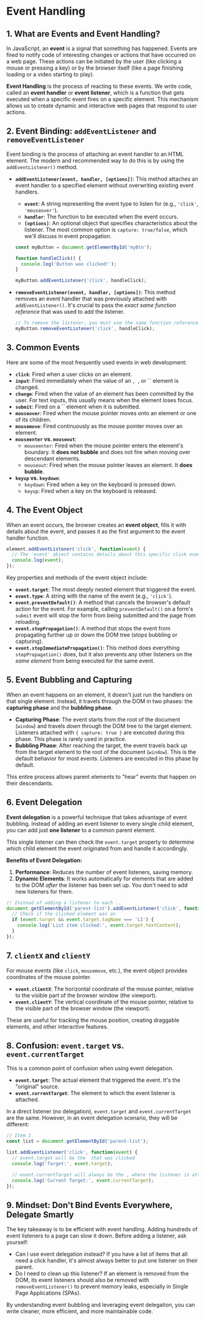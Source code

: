 # Event Handling

## 1. What are Events and Event Handling?

In JavaScript, an **event** is a signal that something has happened. Events are fired to notify code of interesting changes or actions that have occurred on a web page. These actions can be initiated by the user (like clicking a mouse or pressing a key) or by the browser itself (like a page finishing loading or a video starting to play).

**Event Handling** is the process of reacting to these events. We write code, called an **event handler** or **event listener**, which is a function that gets executed when a specific event fires on a specific element. This mechanism allows us to create dynamic and interactive web pages that respond to user actions.

## 2. Event Binding: `addEventListener` and `removeEventListener`

Event binding is the process of attaching an event handler to an HTML element. The modern and recommended way to do this is by using the `addEventListener()` method.

*   **`addEventListener(event, handler, [options])`**: This method attaches an event handler to a specified element without overwriting existing event handlers.
    *   **`event`**: A string representing the event type to listen for (e.g., `'click'`, `'mouseover'`).
    *   **`handler`**: The function to be executed when the event occurs.
    *   **`[options]`**: An optional object that specifies characteristics about the listener. The most common option is `capture: true/false`, which we'll discuss in event propagation.

    ```javascript
    const myButton = document.getElementById('myBtn');

    function handleClick() {
      console.log('Button was clicked!');
    }

    myButton.addEventListener('click', handleClick);
    ```

*   **`removeEventListener(event, handler, [options])`**: This method removes an event handler that was previously attached with `addEventListener()`. It's crucial to pass the *exact same function reference* that was used to add the listener.

    ```javascript
    // To remove the listener, you must use the same function reference
    myButton.removeEventListener('click', handleClick);
    ```

## 3. Common Events

Here are some of the most frequently used events in web development:

*   **`click`**: Fired when a user clicks on an element.
*   **`input`**: Fired immediately when the value of an ``, ``, or `` element is changed.
*   **`change`**: Fired when the value of an element has been committed by the user. For text inputs, this usually means when the element loses focus.
*   **`submit`**: Fired on a `` element when it is submitted.
*   **`mouseover`**: Fired when the mouse pointer moves onto an element or one of its children.
*   **`mousemove`**: Fired continuously as the mouse pointer moves over an element.
*   **`mouseenter` vs. `mouseout`**:
    *   `mouseenter`: Fired when the mouse pointer enters the element's boundary. It **does not bubble** and does not fire when moving over descendant elements.
    *   `mouseout`: Fired when the mouse pointer leaves an element. It **does bubble**.
*   **`keyup` vs. `keydown`**:
    *   `keydown`: Fired when a key on the keyboard is pressed down.
    *   `keyup`: Fired when a key on the keyboard is released.

## 4. The Event Object

When an event occurs, the browser creates an **event object**, fills it with details about the event, and passes it as the first argument to the event handler function.

```javascript
element.addEventListener('click', function(event) {
  // The 'event' object contains details about this specific click event
  console.log(event);
});
```

Key properties and methods of the event object include:

*   **`event.target`**: The most deeply nested element that triggered the event.
*   **`event.type`**: A string with the name of the event (e.g., `'click'`).
*   **`event.preventDefault()`**: A method that cancels the browser's default action for the event. For example, calling `preventDefault()` on a form's `submit` event will stop the form from being submitted and the page from reloading.
*   **`event.stopPropagation()`**: A method that stops the event from propagating further up or down the DOM tree (stops bubbling or capturing).
*   **`event.stopImmediatePropagation()`**: This method does everything `stopPropagation()` does, but it also prevents any other listeners on the *same element* from being executed for the same event.

## 5. Event Bubbling and Capturing

When an event happens on an element, it doesn't just run the handlers on that single element. Instead, it travels through the DOM in two phases: the **capturing phase** and the **bubbling phase**.

*   **Capturing Phase**: The event starts from the root of the document (`window`) and travels *down* through the DOM tree to the target element. Listeners attached with `{ capture: true }` are executed during this phase. This phase is rarely used in practice.
*   **Bubbling Phase**: After reaching the target, the event travels back *up* from the target element to the root of the document (`window`). This is the default behavior for most events. Listeners are executed in this phase by default.

This entire process allows parent elements to "hear" events that happen on their descendants.

## 6. Event Delegation

**Event delegation** is a powerful technique that takes advantage of event bubbling. Instead of adding an event listener to every single child element, you can add just **one listener** to a common parent element.

This single listener can then check the `event.target` property to determine which child element the event originated from and handle it accordingly.

**Benefits of Event Delegation:**
1.  **Performance**: Reduces the number of event listeners, saving memory.
2.  **Dynamic Elements**: It works automatically for elements that are added to the DOM *after* the listener has been set up. You don't need to add new listeners for them.

```javascript
// Instead of adding a listener to each ...
document.getElementById('parent-list').addEventListener('click', function(event) {
  // Check if the clicked element was an 
  if (event.target && event.target.tagName === 'LI') {
    console.log('List item clicked:', event.target.textContent);
  }
});
```

## 7. `clientX` and `clientY`

For mouse events (like `click`, `mousemove`, etc.), the event object provides coordinates of the mouse pointer.

*   **`event.clientX`**: The horizontal coordinate of the mouse pointer, relative to the visible part of the browser window (the viewport).
*   **`event.clientY`**: The vertical coordinate of the mouse pointer, relative to the visible part of the browser window (the viewport).

These are useful for tracking the mouse position, creating draggable elements, and other interactive features.

## 8. Confusion: `event.target` vs. `event.currentTarget`

This is a common point of confusion when using event delegation.

*   **`event.target`**: The actual element that triggered the event. It's the "original" source.
*   **`event.currentTarget`**: The element to which the event listener is attached.

In a direct listener (no delegation), `event.target` and `event.currentTarget` are the same. However, in an event delegation scenario, they will be different:

```javascript
// Item 1
const list = document.getElementById('parent-list');

list.addEventListener('click', function(event) {
  // event.target will be the  that was clicked
  console.log('Target:', event.target);

  // event.currentTarget will always be the , where the listener is attached
  console.log('Current Target:', event.currentTarget);
});
```

## 9. Mindset: Don't Bind Events Everywhere, Delegate Smartly

The key takeaway is to be efficient with event handling. Adding hundreds of event listeners to a page can slow it down. Before adding a listener, ask yourself:

*   Can I use event delegation instead? If you have a list of items that all need a click handler, it's almost always better to put one listener on their parent.
*   Do I need to clean up this listener? If an element is removed from the DOM, its event listeners should also be removed with `removeEventListener()` to prevent memory leaks, especially in Single Page Applications (SPAs).

By understanding event bubbling and leveraging event delegation, you can write cleaner, more efficient, and more maintainable code.

